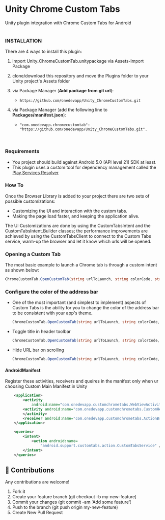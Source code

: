 # Unity Chrome Custom Tabs
Unity plugin integration with Chrome Custom Tabs for Android
<br><br>

### INSTALLATION
There are 4 ways to install this plugin:

1. import Unity_ChromeCustomTab.unitypackage via Assets-Import Package
2. clone/download this repository and move the Plugins folder to your Unity project's Assets folder
3. via Package Manager (**Add package from git url**):

    - `https://github.com/onedevapp/Unity_ChromeCustomTabs.git`
4. via Package Manager (add the following line to **Packages/manifest.json**):
    - `"com.onedevapp.chromecustomtab": "https://github.com/onedevapp/Unity_ChromeCustomTabs.git",`

<br>

### Requirements
* You project should build against Android 5.0 (API level 21) SDK at least.
* This plugin uses a custom tool for dependency management called the [Play Services Resolver](https://github.com/googlesamples/unity-jar-resolver)


### How To
Once the Browser Library is added to your project there are two sets of possible customizations:

* Customizing the UI and interaction with the custom tabs.
* Making the page load faster, and keeping the application alive.

The UI Customizations are done by using the CustomTabsIntent and the CustomTabsIntent.Builder classes; the performance improvements are achieved by using the CustomTabsClient to connect to the Custom Tabs service, warm-up the browser and let it know which urls will be opened.


### Opening a Custom Tab
The most basic example to launch a Chrome tab is through a custom intent as shown below:
```C#
ChromeCustomTab.OpenCustomTab(string urlToLaunch, string colorCode, string secColorCode);
```

### Configure the color of the address bar
* One of the most important (and simplest to implement) aspects of Custom Tabs is the ability for you to change the color of the address bar to be consistent with your app's theme.
	```C#
	ChromeCustomTab.OpenCustomTab(string urlToLaunch, string colorCode, string secColorCode);	//"#FF0000" - red
	```

* Toggle title in header toolbar
	```C#
	ChromeCustomTab.OpenCustomTab(string urlToLaunch, string colorCode, string secColorCode, bool showTitle);	
	```

* Hide URL bar on scrolling
	```C#
	ChromeCustomTab.OpenCustomTab(string urlToLaunch, string colorCode, string secColorCode, bool showTitle, bool showUrlBar);	
	```


#### AndroidManifest
Register these activities, receivers and queires in the manifest only when ur choosing Custom Main Manifest in Unity

```XML
	<application>
		<activity
			android:name="com.onedevapp.customchrometabs.WebViewActivity" android:exported="true"/>
		<activity android:name="com.onedevapp.customchrometabs.CustomHeadlessActivity" android:theme="@style/Theme.Transparent" android:exported="true">
		</activity>
		<receiver android:name="com.onedevapp.customchrometabs.ActionBroadcastReceiver" />
	</application>

	<queries>
		<intent>
			<action android:name=
				"android.support.customtabs.action.CustomTabsService" />
		</intent>
	</queries>
```


## :open_hands: Contributions
Any contributions are welcome!

1. Fork it
2. Create your feature branch (git checkout -b my-new-feature)
3. Commit your changes (git commit -am 'Add some feature')
4. Push to the branch (git push origin my-new-feature)
5. Create New Pull Request

<br><br>